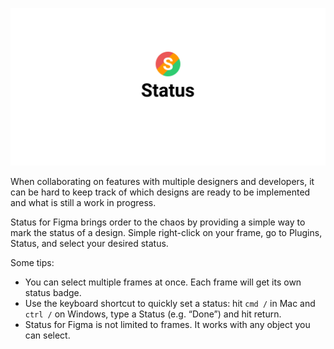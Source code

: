 ![Status for Figma](https://raw.githubusercontent.com/bramschulting/status-for-figma/master/artwork.gif)

When collaborating on features with multiple designers and developers, it can be hard to keep track of which designs are ready to be implemented and what is still a work in progress.

Status for Figma brings order to the chaos by providing a simple way to mark the status of a design. Simple right-click on your frame, go to Plugins, Status, and select your desired status.

Some tips:
- You can select multiple frames at once. Each frame will get its own status badge.
- Use the keyboard shortcut to quickly set a status: hit `cmd /` in Mac and `ctrl /` on Windows, type a Status (e.g. “Done”) and hit return.
- Status for Figma is not limited to frames. It works with any object you can select.
